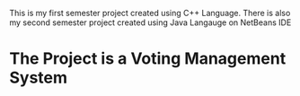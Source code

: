 This is my first semester project created using C++ Language.
There is also my second semester project created using Java Langauge on NetBeans IDE
# The Project is a Voting Management System
